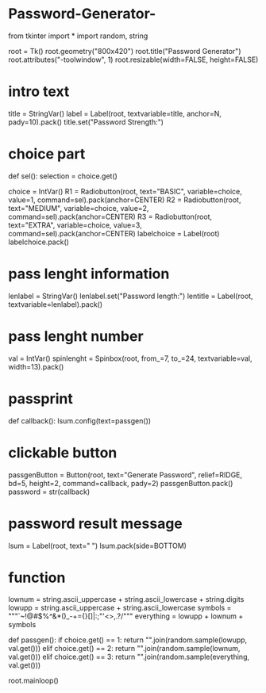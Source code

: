 # Password-Generator-

from tkinter import *
import random, string

root = Tk()
root.geometry("800x420")
root.title("Password Generator")
root.attributes("-toolwindow", 1)
root.resizable(width=FALSE, height=FALSE)


# intro text
title = StringVar()
label = Label(root, textvariable=title, anchor=N, pady=10).pack()
title.set("Password Strength:")

# choice part


def sel():
    selection = choice.get()

choice = IntVar()
R1 = Radiobutton(root, text="BASIC", variable=choice, value=1, command=sel).pack(anchor=CENTER)
R2 = Radiobutton(root, text="MEDIUM", variable=choice, value=2, command=sel).pack(anchor=CENTER)
R3 = Radiobutton(root, text="EXTRA", variable=choice, value=3, command=sel).pack(anchor=CENTER)
labelchoice = Label(root)
labelchoice.pack()

# pass lenght information
lenlabel = StringVar()
lenlabel.set("Password length:")
lentitle = Label(root, textvariable=lenlabel).pack()

# pass lenght number
val = IntVar()
spinlenght = Spinbox(root, from_=7, to_=24, textvariable=val, width=13).pack()

# passprint


def callback():
    lsum.config(text=passgen())


# clickable button
passgenButton = Button(root, text="Generate Password", relief=RIDGE, bd=5, height=2, command=callback, pady=2)
passgenButton.pack()
password = str(callback)

# password result message
lsum = Label(root, text=" ")
lsum.pack(side=BOTTOM)

# function
lownum = string.ascii_uppercase + string.ascii_lowercase + string.digits
lowupp = string.ascii_uppercase + string.ascii_lowercase
symbols = """`~!@#$%^&*()_-+={}[]\|:;"'<>,.?/"""
everything = lowupp + lownum + symbols


def passgen():
    if choice.get() == 1:
        return "".join(random.sample(lowupp, val.get()))
    elif choice.get() == 2:
        return "".join(random.sample(lownum, val.get()))
    elif choice.get() == 3:
        return "".join(random.sample(everything, val.get()))


root.mainloop()
